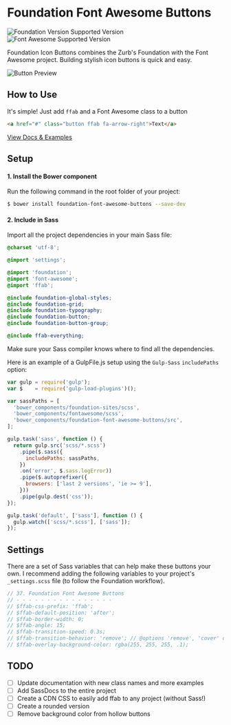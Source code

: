 # Foundation Font Awesome Buttons
![Foundation Version Supported Version](https://img.shields.io/badge/Foundation_For_Sites-v6.2.x-blue.svg?style=flat-square)
![Font Awesome Supported Version](https://img.shields.io/badge/Font_Awesome-v4.6.x-green.svg?style=flat-square)

Foundation Icon Buttons combines the Zurb's Foundation with the Font Awesome project. Building stylish icon buttons is quick and easy.

![Button Preview](https://raw.githubusercontent.com/joshmedeski/foundation-font-awesome-buttons/master/ffab-preview.png)

## How to Use

It's simple! Just add `ffab` and a Font Awesome class to a button

```html
<a href="#" class="button ffab fa-arrow-right">Text</a>
```

[View Docs & Examples](http://joshmedeski.github.io/foundation-font-awesome-buttons//)

## Setup

#### 1. Install the Bower component

Run the following command in the root folder of your project:

```bash
$ bower install foundation-font-awesome-buttons --save-dev
```

#### 2. Include in Sass

Import all the project dependencies in your main Sass file:

```scss
@charset 'utf-8';

@import 'settings';

@import 'foundation';
@import 'font-awesome';
@import 'ffab';

@include foundation-global-styles;
@include foundation-grid;
@include foundation-typography;
@include foundation-button;
@include foundation-button-group;

@include ffab-everything;
```

Make sure your Sass compiler knows where to find all the dependencies.

Here is an example of a GulpFile.js setup using the `Gulp-Sass` `includePaths` option:

```js
var gulp = require('gulp');
var $    = require('gulp-load-plugins')();

var sassPaths = [
  'bower_components/foundation-sites/scss',
  'bower_components/fontawesome/scss',
  'bower_components/foundation-font-awesome-buttons/src',
];

gulp.task('sass', function () {
  return gulp.src('scss/*.scss')
    .pipe($.sass({
      includePaths: sassPaths,
    })
    .on('error', $.sass.logError))
    .pipe($.autoprefixer({
      browsers: ['last 2 versions', 'ie >= 9'],
    }))
    .pipe(gulp.dest('css'));
});

gulp.task('default', ['sass'], function () {
  gulp.watch(['scss/*.scss'], ['sass']);
});
```


## Settings

There are a set of Sass variables that can help make these buttons your own. I recommend adding the following variables to your project's `_settings.scss` file (to follow the Foundation workflow).

```scss
// 37. Foundation Font Awesome Buttons
// - - - - - - - - - - - - - - - -
// $ffab-css-prefix: 'ffab';
// $ffab-default-position: 'after';
// $ffab-border-width: 0;
// $ffab-angle: 15;
// $ffab-transition-speed: 0.3s;
// $ffab-transition-behavior: 'remove'; // @options 'remove', 'cover' or 'none'
// $ffab-overlay-background-color: rgba(255, 255, 255, .1);
```

## TODO

- [ ] Update documentation with new class names and more examples
- [ ] Add SassDocs to the entire project
- [ ] Create a CDN CSS to easily add ffab to any project (without Sass!)
- [ ] Create a rounded version
- [ ] Remove background color from hollow buttons
